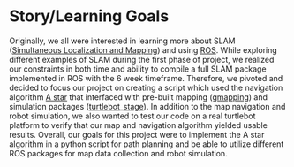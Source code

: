 ---
---

# Story/Learning Goals

Originally, we all were interested in learning more about SLAM ([Simultaneous Localization and Mapping](https://en.wikipedia.org/wiki/Simultaneous_localization_and_mapping)) and using [ROS](http://www.ros.org/). While exploring different examples of SLAM during the first phase of project, we realized our constraints in both time and ability to compile a full SLAM package implemented in ROS with the 6 week timeframe. Therefore, we pivoted and decided to focus our project on creating a script which used the navigation algorithm [A star](https://en.wikipedia.org/wiki/A*_search_algorithm) that interfaced with pre-built mapping ([gmapping](http://wiki.ros.org/gmapping)) and simulation packages ([turtlebot_stage](http://wiki.ros.org/turtlebot_stage)). In addition to the map navigation and robot simulation, we also wanted to test our code on a real turtlebot platform to verify that our map and navigation algorithm yielded usable results. Overall, our goals for this project were to implement the A star algorithm in a python script for path planning and be able to utilize different ROS packages for map data collection and robot simulation.
